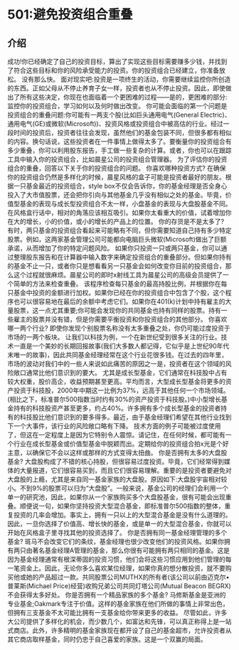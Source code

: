 # 501:避免投资组合重叠
## 介绍
成功!你已经确定了自己的投资目标，算出了实现这些目标需要赚多少钱，并找到了符合这些目标和你的风险承受能力的投资。你的投资组合已经建立，你准备放松。
没有那么快。
面对现实吧:投资是一项终生的活动，你需要继续监控你所创造的东西。正如父母从不停止养育子女一样，投资者也从不停止投资。因此，即使做出了所有这些决定，你现在也面临着一个更困难的过程——是的，更困难的部分:监控你的投资组合，学习如何以及何时做出改变。
你可能会面临的第一个问题是投资组合的重叠问题:你可能有一两支个股(比如巨头通用电气(General Electric)、通用电气(GE)或微软(Microsoft))、投资风格或投资组合中被高估的行业。经过一段时间的投资后，投资者往往会发现，虽然他们的基金包装不同，但很多都有相似的内容。换句话说，这些投资者在一件事情上做得太多了。要衡量你的投资组合有多少重叠，你可以利用股东报告，手工做一些复杂的计算。或者，你也可以在跟踪工具中输入你的投资组合，比如晨星公司的投资组合管理器。
为了评估你的投资组合的重叠，回答以下关于你的投资组合的问题。
你喜欢哪种投资方式?
在确保你的投资组合仍然是多样化的时候，晨星风格的盒子可能是投资者最好的朋友。根据一只基金最近的投资组合，style box不仅会告诉你，你的基金经理是否全身心投入了大市值股票，还会把你引向与其他基金几乎没有相似之处的基金。毕竟，价值型基金的表现与成长型投资组合不太一样，小盘基金的表现与大盘股基金不同。在风格盒行话中，相对的角落应该相互吸引。如果你太看重大的价值，试着增加你在大的增长，小的价值，或小的增长的产品上的位置。
你的存货是不是太多了?
有时，两只基金的投资组合看起来可能略有不同，但你需要知道自己持有多少特定股票。例如，这两家基金管理公司可能都向电脑巨头微软(Microsoft)做出了巨额承诺，从而增加了你的特定问题风险。
如果你只投资一只或两只基金，你可以通过整理股东报告和在计算器中输入数字来确定投资组合的重叠部分。但如果你持有的基金不止一只，或者你只是想看看另一只基金会如何改变你目前的投资组合，那么这个过程就很麻烦。晨星公司的即时x射线工具为晨星公司的高级会员提供了一个简单的方法来检查重叠。
该程序检查每只基金的最高持股比例，并根据你在每只基金中投资的金额进行加权。如果你已经在你的投资组合中包含了个股，这个程序也可以很容易地在最后的余额中考虑它们。如果你在401(k)计划中持有雇主的大量股票，这一点尤其重要;你可能会发现你的共同基金也持有同样的股票。持有一些雇主的股票并没有错，但是你需要平衡投资和你投资组合的其他部分。
你喜欢哪一两个行业?
即使你发现个别股票名称没有太多重叠之处，你仍可能过度投资于市场的一两个板块。
让我们以科技为例，一个在新世纪受到很多关注的行业。技术一直是一个美妙的长期回报故事(我们大多数人都记得，它似乎是上世纪90年代末唯一的故事)，因此共同基金经理经常在这个行业花很多钱。在过去的四年里，市场的波动对我们中的一些人来说如此痛苦的原因之一是，投资者在这个领域的风险敞口通常比他们意识到的要大。
尤其是成长型基金，它们通常在科技股中占有较大权重，股价高企，收益预期甚至更高。平均而言，大型成长型基金将更多的资产投资于科技股，2000年中期这一比例为37%，远高于其他任何一个市场领域。(相比之下，标准普尔500指数当时约有30%的资产投资于科技股。)中小型增长基金持有的科技股资产甚至更多，约占40%。许多拥有多个成长型基金的投资者持有的科技股比他们意识到的要多得多。最近，由于基金经理们希望在其他行业找到下一个大事件，该行业的风险敞口略有下降。
技术方面的例子可能被过度使用了，但这在一定程度上是因为它特别令人震惊。请记住，在任何时候，都可能有一个行业在成长型基金或价值型基金中脱颖而出。定期给你的投资组合拍x光是个好主意，以确保它不会以这样或那样的方式变得太扭曲。
你是否拥有太多的大盘股基金?
大盘股构成了不错的核心持股，但很容易过度投资。毕竟，它们经常得到媒体的大量报道，它们很容易买到，而且它们很容易理解。重要的是投资者要避免对大盘股的上瘾，尤其是来自同一基金家族的大盘股。原因如下:大盘股宇宙相对较小。不到9%的股票可以归为“大盘股”。一般来说，基金公司的经理们会利用一个单一的研究池，因此，如果你从一个家族购买多个大盘股基金，很有可能会出现重叠。顺便说一句，如果你坚持投资大型混合基金，即标准普尔500指数的整体，重复投资的几率会增加。事实上，拥有一只以上的大型混合基金是没有什么道理的。因此，一旦你选择了价值高、增长快的基金，或是单一的大型混合基金，你就可以开始在风格盒子里寻找其他的投资选择了。
你是否拥有同一基金经理管理的多个基金?
斑马不会改变它们的条纹，基金经理也很少改变他们的投资风格。如果你拥有两只由著名基金经理A管理的基金，那么你很有可能拥有两只相同的基金。这是因为基金经理通常有根深蒂固的投资习惯，他们会将这些习惯应用到他们管理的每一笔资金上。因此，无论你多么喜欢某位经理，如果你真的想分散投资，就不要购买他或她的产品超过一款。共同股票公司MUTHX的所有者(该公司以前由迈克尔•普莱斯(Michael Price)经营)收购兄弟公司共同灯塔公司(Mutual Beacon BEGRX)不会获得太多好处。
你是否拥有一个精品家族的多个基金?
马修斯基金是亚洲的专业基金;Oakmark专注于价值。这样的基金家族在他们所做的事情上非常出色，但拥有三支基金不太可能比拥有一支基金给你带来更多的收益。
尽管如此，许多大公司提供了多样化的机会，而少数几个，如富达和先锋，可以真正称得上是一站式商店。此外，许多精明的基金家族现在都开设了自己的基金超市，允许投资者从其它商店取样基金，同时仍忠于自己喜爱的家族。这是一个双赢的局面。
